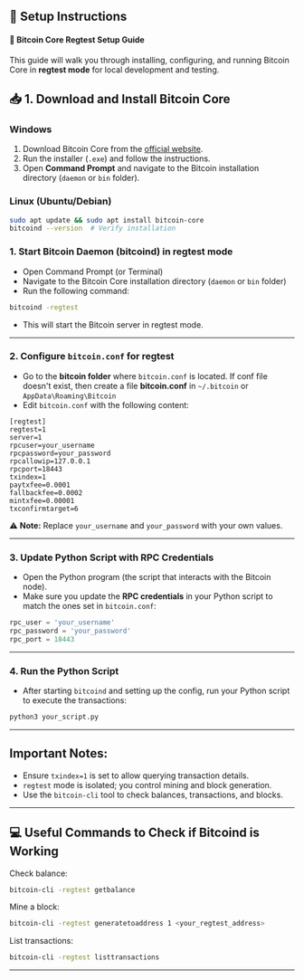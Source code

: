 ## 🔧 Setup Instructions

#### 🚀 Bitcoin Core Regtest Setup Guide  

This guide will walk you through installing, configuring, and running Bitcoin Core in **regtest mode** for local development and testing.  

## 📥 1. Download and Install Bitcoin Core  

### Windows  
1. Download Bitcoin Core from the [official website](https://bitcoincore.org/en/download/).  
2. Run the installer (`.exe`) and follow the instructions.  
3. Open **Command Prompt** and navigate to the Bitcoin installation directory (`daemon` or `bin` folder).  

### Linux (Ubuntu/Debian)  
```bash
sudo apt update && sudo apt install bitcoin-core
bitcoind --version  # Verify installation
```
###  1. Start Bitcoin Daemon (bitcoind) in regtest mode
- Open Command Prompt (or Terminal)
- Navigate to the Bitcoin Core installation directory (`daemon` or `bin` folder)
- Run the following command:
```bash
bitcoind -regtest
```
- This will start the Bitcoin server in regtest mode.

---

###  2. Configure `bitcoin.conf` for regtest
- Go to the **bitcoin folder** where `bitcoin.conf` is located. If conf file doesn't exist, then create a file **bitcoin.conf** in `~/.bitcoin` or `AppData\Roaming\Bitcoin`
- Edit `bitcoin.conf` with the following content:
```
[regtest]
regtest=1
server=1
rpcuser=your_username
rpcpassword=your_password
rpcallowip=127.0.0.1
rpcport=18443
txindex=1
paytxfee=0.0001
fallbackfee=0.0002
mintxfee=0.00001
txconfirmtarget=6
```
⚠️ **Note:** Replace `your_username` and `your_password` with your own values.

---

###  3. Update Python Script with RPC Credentials
- Open the Python program (the script that interacts with the Bitcoin node).
- Make sure you update the **RPC credentials** in your Python script to match the ones set in `bitcoin.conf`:
```python
rpc_user = 'your_username'
rpc_password = 'your_password'
rpc_port = 18443
```

---

###  4. Run the Python Script
- After starting `bitcoind` and setting up the config, run your Python script to execute the transactions:
```bash
python3 your_script.py
```

---

##  Important Notes:
- Ensure `txindex=1` is set to allow querying transaction details.
- `regtest` mode is isolated; you control mining and block generation.
- Use the `bitcoin-cli` tool to check balances, transactions, and blocks.

---

## 💻 Useful Commands to Check if Bitcoind is Working
Check balance:
```bash
bitcoin-cli -regtest getbalance
```

Mine a block:
```bash
bitcoin-cli -regtest generatetoaddress 1 <your_regtest_address>
```

List transactions:
```bash
bitcoin-cli -regtest listtransactions
```

---



